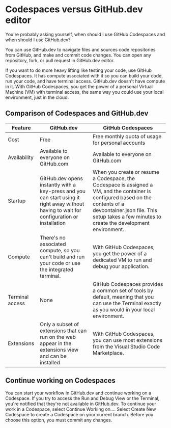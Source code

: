 # Codespaces versus GitHub.dev editor

You're probably asking yourself, when should I use GitHub Codespaces and when should I use GitHub.dev?

You can use GitHub.dev to navigate files and sources code repositories from GitHub, and make and commit code changes. You can open any repository, fork, or pull request in GitHub.dev editor.

If you want to do more heavy lifting like testing your code, use GitHub Codespaces. It has compute associated with it so you can build your code, run your code, and have terminal access. GitHub.dev doesn't have compute in it. With GitHub Codespaces, you get the power of a personal Virtual Machine (VM) with terminal access, the same way you could use your local environment, just in the cloud.

## Comparison of Codespaces and GitHub.dev

| Feature         | GitHub.dev                                                | GitHub Codespaces                                                                              |
|-----------------|-----------------------------------------------------------|------------------------------------------------------------------------------------------------|
| Cost            | Free                                                      | Free monthly quota of usage for personal accounts                                             |
| Availability    | Available to everyone on GitHub.com                       | Available to everyone on GitHub.com                                                            |
| Startup         | GitHub.dev opens instantly with a key-press and you can start using it right away without having to wait for configuration or installation | When you create or resume a Codespace, the Codespace is assigned a VM, and the container is configured based on the contents of a devcontainer.json file. This setup takes a few minutes to create the development environment. |
| Compute         | There's no associated compute, so you can't build and run your code or use the integrated terminal. | With GitHub Codespaces, you get the power of a dedicated VM to run and debug your application. |
| Terminal access | None                                                      | GitHub Codespaces provides a common set of tools by default, meaning that you can use the Terminal exactly as you would in your local environment. |
| Extensions      | Only a subset of extensions that can run on the web appear in the extensions view and can be installed | With GitHub Codespaces, you can use most extensions from the Visual Studio Code Marketplace.    |

## Continue working on Codespaces
You can start your workflow in GitHub.dev and continue working on a Codespace. If you try to access the Run and Debug View or the Terminal, you're notified that they're not available in GitHub.dev.
To continue your work in a Codespace, select Continue Working on…. Select Create New Codespace to create a Codespace on your current branch. Before you choose this option, you must commit any changes.


